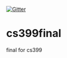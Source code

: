 [![Gitter](https://badges.gitter.im/Join%20Chat.svg)](https://gitter.im/cap377/cs399final?utm_source=badge&utm_medium=badge&utm_campaign=pr-badge)

# cs399final
final for cs399

